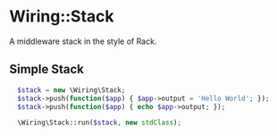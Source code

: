 # Wiring::Stack

A middleware stack in the style of Rack.

## Simple Stack

```php
  $stack = new \Wiring\Stack;
  $stack->push(function($app) { $app->output = 'Hello World'; });
  $stack->push(function($app) { echo $app->output; });

  \Wiring\Stack::run($stack, new stdClass);
```
